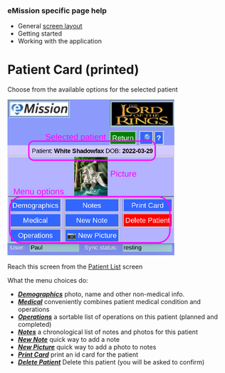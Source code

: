 ### eMission specific page help
* General [screen layout](/help/GeneralLayout.md)
* Getting started
* Working with the application

# Patient Card (printed)

Choose from the available options for the selected patient

![](/images/PatientMenu.png)

Reach this screen from the [Patient List](/help/AllPatients.md) screen

What the menu choices do:

* [*__Demographics__*](/help/PatientDemographics.md) photo, name and other non-medical info.
* [*__Medical__*](/help/PatientMedical.md) conveniently combines patient medical condition and operations
* [*__Operations__*](/help/OperationList.md) a sortable list of operations on this patient (planned and completed)
* [*__Notes__*](/help/NoteList.md) a chronological list of notes and photos for this patient
* [*__New Note__*](/help/NoteNew.md) quick way to add a note
* [*__New Picture__*](/help/PhotoNew.md) quick way to add a photo to notes
* [*__Print Card__*](/help/PrintCard.md) print an id card for the patient
* [*__Delete Patient__*](/help/DeletePatient.md) Delete this patient (you will be asked to confirm)
